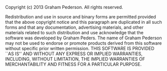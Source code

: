 Copyright (c) 2013 Graham Pederson.
All rights reserved.

Redistribution and use in source and binary forms are permitted
provided that the above copyright notice and this paragraph are
duplicated in all such forms and that any documentation,
advertising materials, and other materials related to such
distribution and use acknowledge that the software was developed
by Graham Peders.  The name of Graham Pederson may not be used to 
endorse or promote products derived 
from this software without specific prior written permission.
THIS SOFTWARE IS PROVIDED ``AS IS'' AND WITHOUT ANY EXPRESS OR
IMPLIED WARRANTIES, INCLUDING, WITHOUT LIMITATION, THE IMPLIED
WARRANTIES OF MERCHANTABILITY AND FITNESS FOR A PARTICULAR PURPOSE.
